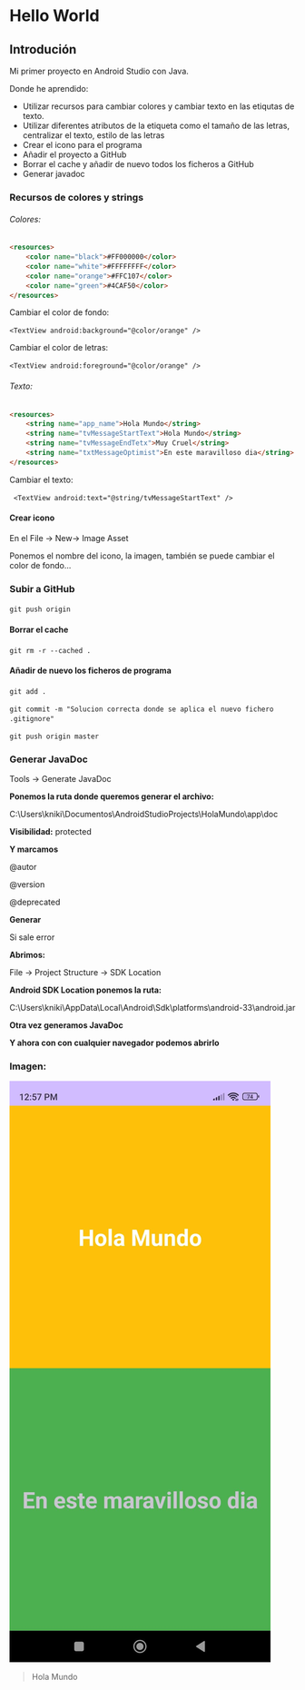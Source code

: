 # Hello World
## Introdución
Mi primer proyecto en Android Studio con Java.

Donde he aprendido:
- Utilizar recursos para cambiar colores y cambiar texto en las etiqutas de texto.
- Utilizar diferentes atributos de la etiqueta <TextView></TextView> como el tamaño de las letras, centralizar el texto,  estilo de las letras
- Crear el icono para el programa
- Añadir el proyecto a GitHub
- Borrar el cache y añadir de nuevo todos los ficheros a GitHub
- Generar javadoc

### Recursos de colores y strings
###### Colores:
```html
<resources>
    <color name="black">#FF000000</color>
    <color name="white">#FFFFFFFF</color>
    <color name="orange">#FFC107</color>
    <color name="green">#4CAF50</color>
</resources>
```
Cambiar el color de fondo:

`<TextView android:background="@color/orange" />`

Cambiar el color de letras:

`<TextView android:foreground="@color/orange" />`
###### Texto:
```html
<resources>
    <string name="app_name">Hola Mundo</string>
    <string name="tvMessageStartText">Hola Mundo</string>
    <string name="tvMessageEndTetx">Muy Cruel</string>
    <string name="txtMessageOptimist">En este maravilloso dia</string>
</resources>
```
Cambiar el texto:

` <TextView android:text="@string/tvMessageStartText" />`


#### Crear icono
En el File -> New-> Image Asset

Ponemos el nombre del icono, la imagen, también se puede cambiar el color de fondo...

### Subir a GitHub
`git push origin`

#### Borrar el cache
`git rm -r --cached .`
#### Añadir de nuevo los ficheros de programa
`git add .`

`git commit -m "Solucion correcta donde se aplica el nuevo fichero .gitignore"`

`git push origin master`


### Generar JavaDoc
Tools  ->  Generate JavaDoc

**Ponemos la ruta donde queremos generar el archivo:**

C:\Users\kniki\Documentos\AndroidStudioProjects\HolaMundo\app\doc

**Visibilidad:** protected

**Y marcamos**

@autor

@version

@deprecated

**Generar**


Si sale error

**Abrimos:**

File -> Project Structure -> SDK Location

**Android SDK Location ponemos la ruta:**

C:\Users\kniki\AppData\Local\Android\Sdk\platforms\android-33\android.jar

**Otra vez generamos JavaDoc**

**Y ahora con  con cualquier navegador podemos abrirlo**



### Imagen:
![](https://github.com/nikitenkokatya/HelloWorld/blob/master/HelloWorld.jpg)

> Hola Mundo


